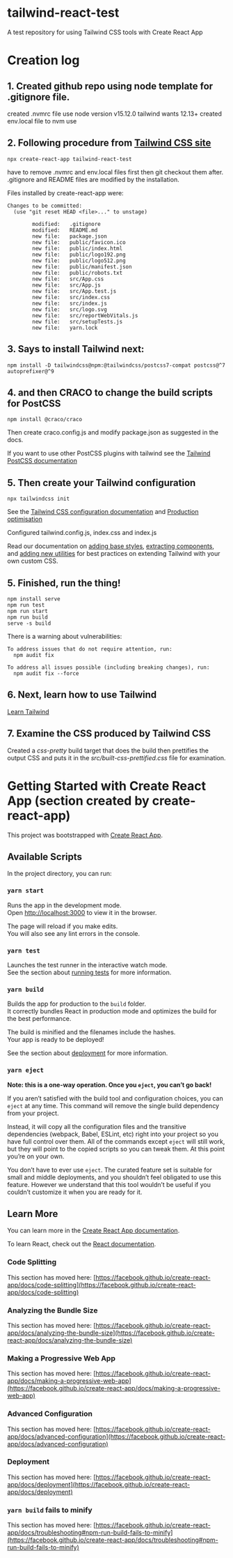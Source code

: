 # tailwind-react-test
A test repository for using Tailwind CSS tools with Create React App

# Creation log

## 1. Created github repo using node template for .gitignore file.

created .nvmrc file use node version v15.12.0 tailwind wants 12.13+
created env.local file to nvm use

## 2. Following procedure from [Tailwind CSS site](https://tailwindcss.com/docs/guides/create-react-app)

```
npx create-react-app tailwind-react-test
```
have to remove .nvmrc and env.local files first then git checkout them after.
.gitignore and README files are modified by the installation.

Files installed by create-react-app were:

```
Changes to be committed:
  (use "git reset HEAD <file>..." to unstage)

        modified:   .gitignore
        modified:   README.md
        new file:   package.json
        new file:   public/favicon.ico
        new file:   public/index.html
        new file:   public/logo192.png
        new file:   public/logo512.png
        new file:   public/manifest.json
        new file:   public/robots.txt
        new file:   src/App.css
        new file:   src/App.js
        new file:   src/App.test.js
        new file:   src/index.css
        new file:   src/index.js
        new file:   src/logo.svg
        new file:   src/reportWebVitals.js
        new file:   src/setupTests.js
        new file:   yarn.lock
```

## 3. Says to install Tailwind next:

```
npm install -D tailwindcss@npm:@tailwindcss/postcss7-compat postcss@^7 autoprefixer@^9
```

## 4. and then CRACO to change the build scripts for PostCSS

```
npm install @craco/craco
```

Then create craco.config.js and modify package.json as suggested in the docs.

If you want to use other PostCSS plugins with tailwind see the [Tailwind PostCSS documentation](https://tailwindcss.com/docs/using-with-preprocessors)

## 5. Then create your Tailwind configuration

```
npx tailwindcss init
```

See the [Tailwind CSS configuration documentation](https://tailwindcss.com/docs/configuration) and [Production optimisation](https://tailwindcss.com/docs/optimizing-for-production)

Configured tailwind.config.js, index.css and index.js

Read our documentation on [adding base styles](https://tailwindcss.com/docs/adding-base-styles), [extracting components](https://tailwindcss.com/docs/extracting-components), and [adding new utilities](https://tailwindcss.com/docs/adding-new-utilities) for best practices on extending Tailwind with your own custom CSS.

## 5. Finished, run the thing!

```
npm install serve
npm run test
npm run start
npm run build
serve -s build
```

There is a warning about vulnerabilities:

```
To address issues that do not require attention, run:
  npm audit fix

To address all issues possible (including breaking changes), run:
  npm audit fix --force
```

## 6. Next, learn how to use Tailwind

[Learn Tailwind](https://tailwindcss.com/docs/utility-first)

## 7. Examine the CSS produced by Tailwind CSS

Created a *css-pretty* build target that does the build then prettifies the output CSS and puts it in the *src/built-css-prettified.css* file for examination.


# Getting Started with Create React App (section created by create-react-app)

This project was bootstrapped with [Create React App](https://github.com/facebook/create-react-app).

## Available Scripts

In the project directory, you can run:

### `yarn start`

Runs the app in the development mode.\
Open [http://localhost:3000](http://localhost:3000) to view it in the browser.

The page will reload if you make edits.\
You will also see any lint errors in the console.

### `yarn test`

Launches the test runner in the interactive watch mode.\
See the section about [running tests](https://facebook.github.io/create-react-app/docs/running-tests) for more information.

### `yarn build`

Builds the app for production to the `build` folder.\
It correctly bundles React in production mode and optimizes the build for the best performance.

The build is minified and the filenames include the hashes.\
Your app is ready to be deployed!

See the section about [deployment](https://facebook.github.io/create-react-app/docs/deployment) for more information.

### `yarn eject`

**Note: this is a one-way operation. Once you `eject`, you can’t go back!**

If you aren’t satisfied with the build tool and configuration choices, you can `eject` at any time. This command will remove the single build dependency from your project.

Instead, it will copy all the configuration files and the transitive dependencies (webpack, Babel, ESLint, etc) right into your project so you have full control over them. All of the commands except `eject` will still work, but they will point to the copied scripts so you can tweak them. At this point you’re on your own.

You don’t have to ever use `eject`. The curated feature set is suitable for small and middle deployments, and you shouldn’t feel obligated to use this feature. However we understand that this tool wouldn’t be useful if you couldn’t customize it when you are ready for it.

## Learn More

You can learn more in the [Create React App documentation](https://facebook.github.io/create-react-app/docs/getting-started).

To learn React, check out the [React documentation](https://reactjs.org/).

### Code Splitting

This section has moved here: [https://facebook.github.io/create-react-app/docs/code-splitting](https://facebook.github.io/create-react-app/docs/code-splitting)

### Analyzing the Bundle Size

This section has moved here: [https://facebook.github.io/create-react-app/docs/analyzing-the-bundle-size](https://facebook.github.io/create-react-app/docs/analyzing-the-bundle-size)

### Making a Progressive Web App

This section has moved here: [https://facebook.github.io/create-react-app/docs/making-a-progressive-web-app](https://facebook.github.io/create-react-app/docs/making-a-progressive-web-app)

### Advanced Configuration

This section has moved here: [https://facebook.github.io/create-react-app/docs/advanced-configuration](https://facebook.github.io/create-react-app/docs/advanced-configuration)

### Deployment

This section has moved here: [https://facebook.github.io/create-react-app/docs/deployment](https://facebook.github.io/create-react-app/docs/deployment)

### `yarn build` fails to minify

This section has moved here: [https://facebook.github.io/create-react-app/docs/troubleshooting#npm-run-build-fails-to-minify](https://facebook.github.io/create-react-app/docs/troubleshooting#npm-run-build-fails-to-minify)
